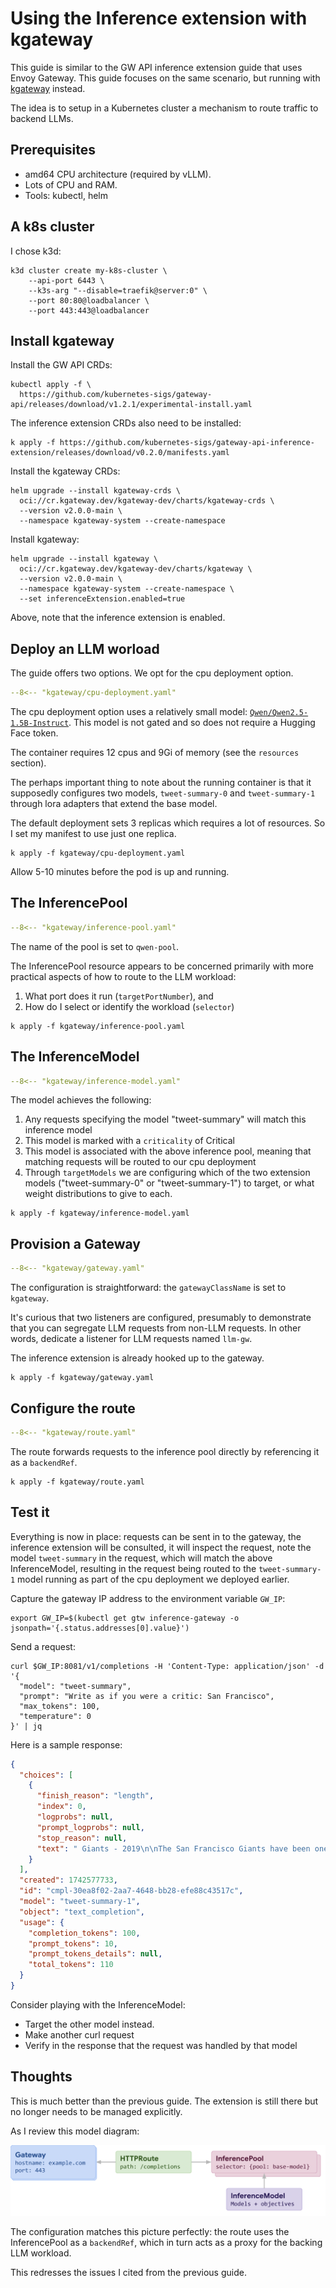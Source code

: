 # Using the Inference extension with kgateway

This guide is similar to the GW API inference extension guide that uses Envoy Gateway.
This guide focuses on the same scenario, but running with [kgateway](https://kgateway.dev/) instead.

The idea is to setup in a Kubernetes cluster a mechanism to route traffic to backend LLMs.

## Prerequisites

- amd64 CPU architecture (required by vLLM).
- Lots of CPU and RAM.
- Tools:  kubectl, helm

## A k8s cluster

I chose k3d:

```shell
k3d cluster create my-k8s-cluster \
    --api-port 6443 \
    --k3s-arg "--disable=traefik@server:0" \
    --port 80:80@loadbalancer \
    --port 443:443@loadbalancer
```

## Install kgateway

Install the GW API CRDs:

```shell
kubectl apply -f \
  https://github.com/kubernetes-sigs/gateway-api/releases/download/v1.2.1/experimental-install.yaml
```

The inference extension CRDs also need to be installed:

```shell
k apply -f https://github.com/kubernetes-sigs/gateway-api-inference-extension/releases/download/v0.2.0/manifests.yaml
```

Install the kgateway CRDs:

```shell
helm upgrade --install kgateway-crds \
  oci://cr.kgateway.dev/kgateway-dev/charts/kgateway-crds \
  --version v2.0.0-main \
  --namespace kgateway-system --create-namespace
```

Install kgateway:

```shell
helm upgrade --install kgateway \
  oci://cr.kgateway.dev/kgateway-dev/charts/kgateway \
  --version v2.0.0-main \
  --namespace kgateway-system --create-namespace \
  --set inferenceExtension.enabled=true
```

Above, note that the inference extension is enabled.

## Deploy an LLM worload

The guide offers two options.  We opt for the cpu deployment option.

```yaml title="kgateway/cpu-deployment.yaml"
--8<-- "kgateway/cpu-deployment.yaml"
```

The cpu deployment option uses a relatively small model:  [`Qwen/Qwen2.5-1.5B-Instruct`](https://huggingface.co/Qwen/Qwen2.5-1.5B-Instruct).
This model is not gated and so does not require a Hugging Face token.

The container requires 12 cpus and 9Gi of memory (see the `resources` section).

The perhaps important thing to note about the running container is that it supposedly configures two models, `tweet-summary-0` and `tweet-summary-1` through lora adapters that extend the base model.

The default deployment sets 3 replicas which requires a lot of resources.
So I set my manifest to use just one replica.

```shell
k apply -f kgateway/cpu-deployment.yaml
```

Allow 5-10 minutes before the pod is up and running.

## The InferencePool

```yaml title="kgateway/inference-pool.yaml"
--8<-- "kgateway/inference-pool.yaml"
```

The name of the pool is set to `qwen-pool`.

The InferencePool resource appears to be concerned primarily with more practical aspects of how to route to the LLM workload:

1. What port does it run (`targetPortNumber`), and 
1. How do I select or identify the workload (`selector`)

```shell
k apply -f kgateway/inference-pool.yaml
```

## The InferenceModel

```yaml title="kgateway/inference-model.yaml"
--8<-- "kgateway/inference-model.yaml"
```

The model achieves the following:

1. Any requests specifying the model "tweet-summary" will match this inference model
1. This model is marked with a `criticality` of Critical
1. This model is associated with the above inference pool, meaning that matching requests will be routed to our cpu deployment
1. Through `targetModels` we are configuring which of the two extension models ("tweet-summary-0" or "tweet-summary-1") to target, or what weight distributions to give to each.

```shell
k apply -f kgateway/inference-model.yaml
```

## Provision a Gateway

```yaml title="kgateway/gateway.yaml"
--8<-- "kgateway/gateway.yaml"
```

The configuration is straightforward: the `gatewayClassName` is set to `kgateway`.

It's curious that two listeners are configured, presumably to demonstrate that you can segregate LLM requests from non-LLM requests.  In other words, dedicate a listener for LLM requests named `llm-gw`.

The inference extension is already hooked up to the gateway.

```shell
k apply -f kgateway/gateway.yaml
```

## Configure the route

```yaml title="kgateway/route.yaml"
--8<-- "kgateway/route.yaml"
```

The route forwards requests to the inference pool directly by referencing it as a `backendRef`.

```shell
k apply -f kgateway/route.yaml
```

## Test it

Everything is now in place:  requests can be sent in to the gateway, the inference extension will be consulted, it will inspect the request, note the model `tweet-summary` in the request, which will match the above InferenceModel, resulting in the request being routed to the `tweet-summary-1` model running as part of the cpu deployment we deployed earlier.

Capture the gateway IP address to the environment variable `GW_IP`:

```shell
export GW_IP=$(kubectl get gtw inference-gateway -o jsonpath='{.status.addresses[0].value}')
```

Send a request:

```shell
curl $GW_IP:8081/v1/completions -H 'Content-Type: application/json' -d '{
  "model": "tweet-summary",
  "prompt": "Write as if you were a critic: San Francisco",
  "max_tokens": 100,
  "temperature": 0
}' | jq
```

Here is a sample response:

```json
{
  "choices": [
    {
      "finish_reason": "length",
      "index": 0,
      "logprobs": null,
      "prompt_logprobs": null,
      "stop_reason": null,
      "text": " Giants - 2019\n\nThe San Francisco Giants have been one of the most successful teams in Major League Baseball over the past few years, and they continue to be a force to be reckoned with. The team has won three World Series championships in the last five seasons, including their first title since 1954.\n\nIn 2019, the Giants continued their dominance by winning the National League West divisional title for the third time in four years. They finished the"
    }
  ],
  "created": 1742577733,
  "id": "cmpl-30ea8f02-2aa7-4648-bb28-efe88c43517c",
  "model": "tweet-summary-1",
  "object": "text_completion",
  "usage": {
    "completion_tokens": 100,
    "prompt_tokens": 10,
    "prompt_tokens_details": null,
    "total_tokens": 110
  }
}
```

Consider playing with the InferenceModel:

- Target the other model instead.
- Make another curl request
- Verify in the response that the request was handled by that model

## Thoughts

This is much better than the previous guide.
The extension is still there but no longer needs to be managed explicitly.

As I review this model diagram:

![](images/inference-overview.svg)

The configuration matches this picture perfectly:  the route uses the InferencePool as a `backendRef`, which in turn acts as a proxy for the backing LLM workload.

This redresses the issues I cited from the previous guide.